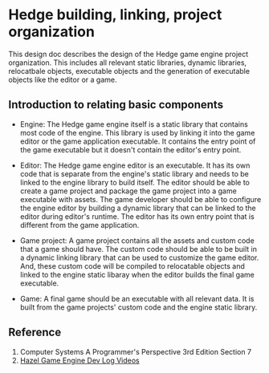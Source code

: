 # Hedge building, linking, project organization

This design doc describes the design of the Hedge game engine project organization. This includes all relevant static libraries, dynamic libraries, relocatbale objects, executable objects and the generation of executable objects like the editor or a game.

## Introduction to relating basic components

* Engine: The Hedge game engine itself is a static library that contains most code of the engine. This library is used by linking it into the game editor or the game application executable. It contains the entry point of the game executable but it doesn't contain the editor's entry point.

* Editor: The Hedge game engine editor is an executable. It has its own code that is separate from the engine's static library and needs to be linked to the engine library to build itself. The editor should be able to create a game project and package the game project into a game executable with assets. The game developer should be able to configure the engine editor by building a dynamic library that can be linked to the editor during editor's runtime. The editor has its own entry point that is different from the game application.

* Game project: A game project contains all the assets and custom code that a game should have. The custom code should be able to be built in a dynamic linking library that can be used to customize the game editor. And, these custom code will be compiled to relocatable objects and linked to the engine static libaray when the editor builds the final game executable. 

* Game: A final game should be an executable with all relevant data. It is built from the game projects' custom code and the engine static library.

## Reference

1. Computer Systems A Programmer's Perspective 3rd Edition Section 7
2. [Hazel Game Engine Dev Log Videos](https://www.youtube.com/playlist?list=PLlrATfBNZ98dC-V-N3m0Go4deliWHPFwT)